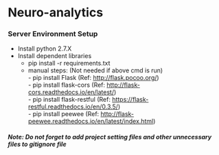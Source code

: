 # Neuro-analytics 

### Server Environment Setup

* Install python 2.7.X
* Install dependent libraries
    - pip install -r requirements.txt
    - manual steps: (Not needed if above cmd is run)  
                      - pip install Flask (Ref: http://flask.pocoo.org/)  
                      - pip install flask-cors (Ref: http://flask-cors.readthedocs.io/en/latest/)  
                      - pip install flask-restful (Ref: https://flask-restful.readthedocs.io/en/0.3.5/)    
                      - pip install peewee (Ref: http://flask-peewee.readthedocs.io/en/latest/index.html)  
      

##### Note: Do not forget to add project setting files and other unnecessary files to gitignore file                    


